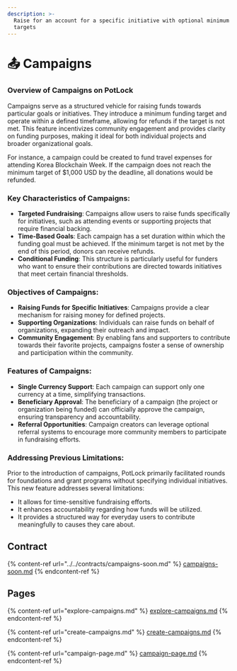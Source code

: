 ```yaml
---
description: >-
  Raise for an account for a specific initiative with optional minimum escrow-ed
  targets
---
```


# 📤 Campaigns

### Overview of Campaigns on PotLock

Campaigns serve as a structured vehicle for raising funds towards particular goals or initiatives. They introduce a minimum funding target and operate within a defined timeframe, allowing for refunds if the target is not met. This feature incentivizes community engagement and provides clarity on funding purposes, making it ideal for both individual projects and broader organizational goals.

For instance, a campaign could be created to fund travel expenses for attending Korea Blockchain Week. If the campaign does not reach the minimum target of $1,000 USD by the deadline, all donations would be refunded.

### Key Characteristics of Campaigns:

* **Targeted Fundraising**: Campaigns allow users to raise funds specifically for initiatives, such as attending events or supporting projects that require financial backing.
* **Time-Based Goals**: Each campaign has a set duration within which the funding goal must be achieved. If the minimum target is not met by the end of this period, donors can receive refunds.
* **Conditional Funding**: This structure is particularly useful for funders who want to ensure their contributions are directed towards initiatives that meet certain financial thresholds.

### Objectives of Campaigns:

* **Raising Funds for Specific Initiatives**: Campaigns provide a clear mechanism for raising money for defined projects.
* **Supporting Organizations**: Individuals can raise funds on behalf of organizations, expanding their outreach and impact.
* **Community Engagement**: By enabling fans and supporters to contribute towards their favorite projects, campaigns foster a sense of ownership and participation within the community.

### Features of Campaigns:

* **Single Currency Support**: Each campaign can support only one currency at a time, simplifying transactions.
* **Beneficiary Approval**: The beneficiary of a campaign (the project or organization being funded) can officially approve the campaign, ensuring transparency and accountability.
* **Referral Opportunities**: Campaign creators can leverage optional referral systems to encourage more community members to participate in fundraising efforts.

### Addressing Previous Limitations:

Prior to the introduction of campaigns, PotLock primarily facilitated rounds for foundations and grant programs without specifying individual initiatives. This new feature addresses several limitations:

* It allows for time-sensitive fundraising efforts.
* It enhances accountability regarding how funds will be utilized.
* It provides a structured way for everyday users to contribute meaningfully to causes they care about.





## Contract

{% content-ref url="../../contracts/campaigns-soon.md" %}
[campaigns-soon.md](../../contracts/campaigns-soon.md)
{% endcontent-ref %}

## Pages

{% content-ref url="explore-campaigns.md" %}
[explore-campaigns.md](explore-campaigns.md)
{% endcontent-ref %}

{% content-ref url="create-campaigns.md" %}
[create-campaigns.md](create-campaigns.md)
{% endcontent-ref %}

{% content-ref url="campaign-page.md" %}
[campaign-page.md](campaign-page.md)
{% endcontent-ref %}
